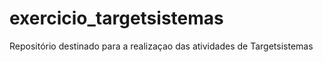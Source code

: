 # exercicio_targetsistemas
Repositório destinado para a realizaçao das atividades de Targetsistemas
